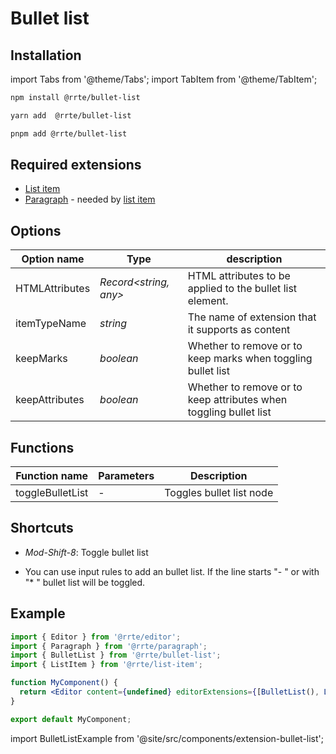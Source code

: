 # Bullet list

## Installation

import Tabs from '@theme/Tabs';
import TabItem from '@theme/TabItem';

<Tabs>
  <TabItem value="npm" label="npm" default>

```bash
npm install @rrte/bullet-list
```

  </TabItem>
  <TabItem value="yarn" label="yarn">

```bash
yarn add  @rrte/bullet-list
```

  </TabItem>
  <TabItem value="pnpm" label="pnpm">

```bash
pnpm add @rrte/bullet-list
```

  </TabItem>
</Tabs>

## Required extensions

- [List item](list-item)
- [Paragraph](paragraph) - needed by [list item](list-item)

## Options

| Option name    | Type                   | description                                                       |
| -------------- | ---------------------- | ----------------------------------------------------------------- |
| HTMLAttributes | _Record\<string, any>_ | HTML attributes to be applied to the bullet list element.         |
| itemTypeName   | _string_               | The name of extension that it supports as content                 |
| keepMarks      | _boolean_              | Whether to remove or to keep marks when toggling bullet list      |
| keepAttributes | _boolean_              | Whether to remove or to keep attributes when toggling bullet list |

## Functions

| Function name    | Parameters | Description              |
| ---------------- | ---------- | ------------------------ |
| toggleBulletList | -          | Toggles bullet list node |

## Shortcuts

- _Mod-Shift-8_: Toggle bullet list

- You can use input rules to add an bullet list. If the line starts "- " or with "\* " bullet list will be toggled.

## Example

```jsx
import { Editor } from '@rrte/editor';
import { Paragraph } from '@rrte/paragraph';
import { BulletList } from '@rrte/bullet-list';
import { ListItem } from '@rrte/list-item';

function MyComponent() {
  return <Editor content={undefined} editorExtensions={[BulletList(), ListItem(), Paragraph()]} />;
}

export default MyComponent;
```

import BulletListExample from '@site/src/components/extension-bullet-list';

<BulletListExample />

